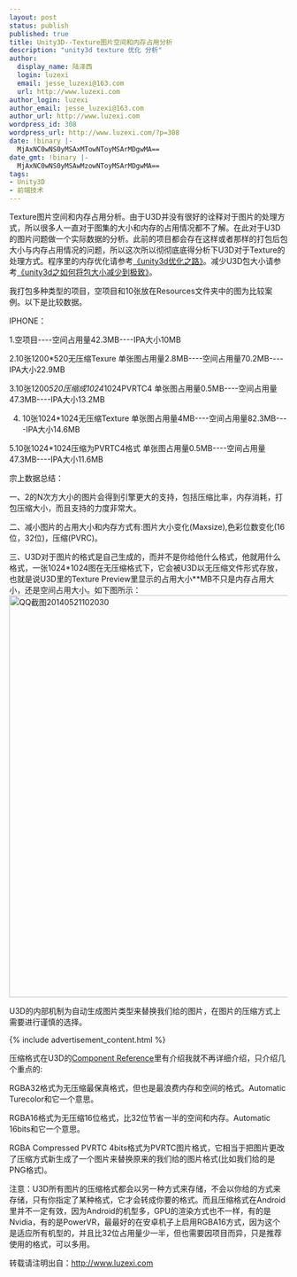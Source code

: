 ```yaml
---
layout: post
status: publish
published: true
title: Unity3D--Texture图片空间和内存占用分析
description: "unity3d texture 优化 分析"
author:
  display_name: 陆泽西
  login: luzexi
  email: jesse_luzexi@163.com
  url: http://www.luzexi.com
author_login: luzexi
author_email: jesse_luzexi@163.com
author_url: http://www.luzexi.com
wordpress_id: 308
wordpress_url: http://www.luzexi.com/?p=308
date: !binary |-
  MjAxNC0wNS0yMSAxMTowNToyMSArMDgwMA==
date_gmt: !binary |-
  MjAxNC0wNS0yMSAwMzowNToyMSArMDgwMA==
tags:
- Unity3D
- 前端技术
---
```

Texture图片空间和内存占用分析。由于U3D并没有很好的诠释对于图片的处理方式，所以很多人一直对于图集的大小和内存的占用情况都不了解。在此对于U3D的图片问题做一个实际数据的分析。此前的项目都会存在这样或者那样的打包后包大小与内存占用情况的问题，所以这次所以彻彻底底得分析下U3D对于Texture的处理方式。程序里的内存优化请参考[《unity3d优化之路》](/unity3d/游戏架构/前端技术/2014/02/22/Unity3d优化之路.html)。减少U3D包大小请参考[《unity3d之如何将包大小减少到极致》](/unity3d/游戏架构/前端技术/2014/06/06/Unity3D之如何将包大小减少到极致.html)。

我打包多种类型的项目，空项目和10张放在Resources文件夹中的图为比较案例。以下是比较数据。

IPHONE：

1.空项目----空间占用量42.3MB----IPA大小10MB

2.10张1200*520无压缩Texure 单张图占用量2.8MB----空间占用量70.2MB----IPA大小22.9MB

3.10张1200*520压缩成1024*1024PVRTC4 单张图占用量0.5MB----空间占用量47.3MB----IPA大小13.2MB

4. 10张1024*1024无压缩Texture 单张图占用量4MB----空间占用量82.3MB----IPA大小14.6MB

5.10张1024*1024压缩为PVRTC4格式 单张图占用量0.5MB----空间占用量47.3MB----IPA大小11.6MB
 
宗上数据总结：

一、2的N次方大小的图片会得到引擎更大的支持，包括压缩比率，内存消耗，打包压缩大小，而且支持的力度非常大。

二、减小图片的占用大小和内存方式有:图片大小变化(Maxsize),色彩位数变化(16位，32位)，压缩(PVRC)。

三、U3D对于图片的格式是自己生成的，而并不是你给他什么格式，他就用什么格式，一张1024*1024图在无压缩格式下，它会被U3D以无压缩文件形式存放，也就是说U3D里的Texture Preview里显示的占用大小**MB不只是内存占用大小，还是空间占用大小。如下图所示：
<img class="alignnone size-full wp-image-310" src="/assets/uploads/2014/05/QQ截图20140521102030.png" alt="QQ截图20140521102030" width="626" height="726" />

U3D的内部机制为自动生成图片类型来替换我们给的图片，在图片的压缩方式上需要进行谨慎的选择。

{% include advertisement_content.html %}

压缩格式在U3D的[Component Reference](http://docs.unity3d.com/Documentation/Components/class-Texture2D.html)里有介绍我就不再详细介绍，只介绍几个重点的:

RGBA32格式为无压缩最保真格式，但也是最浪费内存和空间的格式。Automatic Turecolor和它一个意思。

RGBA16格式为无压缩16位格式，比32位节省一半的空间和内存。Automatic 16bits和它一个意思。

RGBA Compressed PVRTC 4bits格式为PVRTC图片格式，它相当于把图片更改了压缩方式新生成了一个图片来替换原来的我们给的图片格式(比如我们给的是PNG格式)。

注意：U3D所有图片的压缩格式都会以另一种方式来存储，不会以你给的方式来存储，只有你指定了某种格式，它才会转成你要的格式。而且压缩格式在Android里并不一定有效，因为Android的机型多，GPU的渲染方式也不一样，有的是Nvidia，有的是PowerVR，最最好的在安卓机子上启用RGBA16方式，因为这个是适应所有机型的，并且比32位占用量少一半，但也需要因项目而异，只是推荐使用的格式，可以多用。
 
转载请注明出自：http://www.luzexi.com
